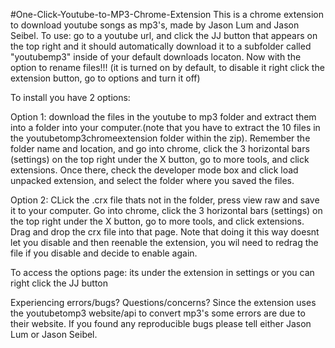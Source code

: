 #One-Click-Youtube-to-MP3-Chrome-Extension 
This is a chrome extension to download youtube songs as mp3's, made by Jason Lum and Jason Seibel. To use: go to a youtube url, and click the JJ button that appears on the top right and it should automatically download it to a subfolder called "youtubemp3" inside of your default downloads locaton. Now with the option to rename files!!! (it is turned on by default, to disable it right click the extension button, go to options and turn it off)

To install you have 2  options:

  Option 1: download the files in the youtube to mp3 folder and extract them into a folder into your computer.(note that you have to extract the 10 files in the youtubetomp3chromeextension folder within the zip). Remember the folder name and location, and go into chrome, click the 3 horizontal bars (settings) on the top right under the X button, go to more tools, and click extensions. Once there, check the developer mode box and click load unpacked extension, and select the folder where you saved the files. 
  
  Option 2: CLick the .crx file thats not in the folder, press view raw and save it to your computer. Go into chrome, click the 3 horizontal bars (settings) on the top right under the X button, go to more tools, and click extensions. Drag and drop the crx file into that page. Note that doing it this way doesnt let you disable and then reenable the extension, you wil need to redrag the file if you disable and decide to enable again. 

To access the options page: its under the extension in settings or you can right click the JJ button 

Experiencing errors/bugs? Questions/concerns?
Since the extension uses the youtubetomp3 website/api to convert mp3's some errors are due to their website. If you found any reproducible bugs please tell either Jason Lum or Jason Seibel. 
